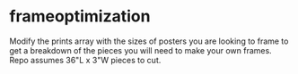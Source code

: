 # frameoptimization
Modify the prints array with the sizes of posters you are looking to frame to get a breakdown of the pieces you will need to make your own frames. Repo assumes 36"L x 3"W pieces to cut.
